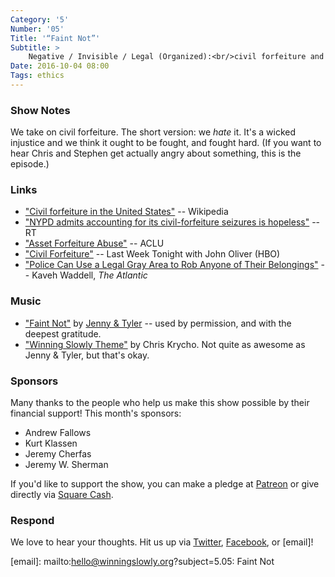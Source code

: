 ```yaml
---
Category: '5'
Number: '05'
Title: '“Faint Not”'
Subtitle: >
    Negative / Invisible / Legal (Organized):<br/>civil forfeiture and entrenched legal evil
Date: 2016-10-04 08:00
Tags: ethics
---
```


### Show Notes

We take on civil forfeiture. The short version: we *hate* it. It's a wicked injustice and we think it ought to be fought, and fought hard. (If you want to hear Chris and Stephen get actually angry about something, this is the episode.)

### Links

- ["Civil forfeiture in the United States"](https://en.wikipedia.org/wiki/Civil_forfeiture_in_the_United_States) -- Wikipedia
- ["NYPD admits accounting for its civil-forfeiture seizures is hopeless"](https://www.rt.com/usa/359913-nypd-civil-forfeiture-data/) -- RT
- ["Asset Forfeiture Abuse"](https://www.aclu.org/issues/criminal-law-reform/reforming-police-practices/asset-forfeiture-abuse) -- ACLU
- ["Civil Forfeiture"](https://www.youtube.com/watch?v=3kEpZWGgJks) -- Last Week Tonight with John Oliver (HBO)
- ["Police Can Use a Legal Gray Area to Rob Anyone of Their Belongings"](http://www.theatlantic.com/technology/archive/2016/08/how-police-use-a-legal-gray-area-to-rob-suspects-of-their-belongings/495740/?utm_source=nl-atlantic-weekly-081916) -- Kaveh Waddell, _The Atlantic_

### Music

- ["Faint Not"](https://itunes.apple.com/us/album/10-000-miles-live-in-2015/id1134419827) by [Jenny & Tyler](http://jennyandtyler.com) -- used by permission, and with the deepest gratitude.
- ["Winning Slowly Theme"](https://soundcloud.com/chriskrycho/winning-slowly) by Chris Krycho. Not quite as awesome as Jenny & Tyler, but that's okay.


### Sponsors

Many thanks to the people who help us make this show possible by their financial
support! This month's sponsors:

  - Andrew Fallows
  - Kurt Klassen
  - Jeremy Cherfas
  - Jeremy W. Sherman

If you'd like to support the show, you can make a pledge at [Patreon] or give
directly via [Square Cash].

[Patreon]: https://www.patreon.com/winningslowly
[Square Cash]: https://cash.me/$winningslowly


### Respond

We love to hear your thoughts. Hit us up via [Twitter], [Facebook], or [email]!

[Twitter]: //www.twitter.com/winningslowly
[Facebook]: //www.facebook.com/winningslowlypodcast
[email]: mailto:hello@winningslowly.org?subject=5.05: Faint Not

